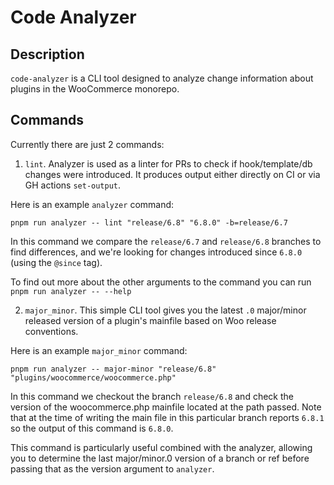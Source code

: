 # Code Analyzer

## Description

`code-analyzer` is a CLI tool designed to analyze change information about plugins in the WooCommerce monorepo.

## Commands

Currently there are just 2 commands:

1. `lint`. Analyzer is used as a linter for PRs to check if hook/template/db changes were introduced. It produces output either directly on CI or via GH actions `set-output`.

Here is an example `analyzer` command:

`pnpm run analyzer -- lint "release/6.8" "6.8.0" -b=release/6.7`

In this command we compare the `release/6.7` and `release/6.8` branches to find differences, and we're looking for changes introduced since `6.8.0` (using the `@since` tag).

To find out more about the other arguments to the command you can run `pnpm run analyzer -- --help`

2. `major_minor`. This simple CLI tool gives you the latest `.0` major/minor released version of a plugin's mainfile based on Woo release conventions. 

Here is an example `major_minor` command:

`pnpm run analyzer -- major-minor "release/6.8" "plugins/woocommerce/woocommerce.php"`

In this command we checkout the branch `release/6.8` and check the version of the woocommerce.php mainfile located at the path passed. Note that at the time of
writing the main file in this particular branch reports `6.8.1` so the output of this command is `6.8.0`.

This command is particularly useful combined with the analyzer, allowing you to determine the last major/minor.0 version of a branch or ref before passing that as the
version argument to `analyzer`.
